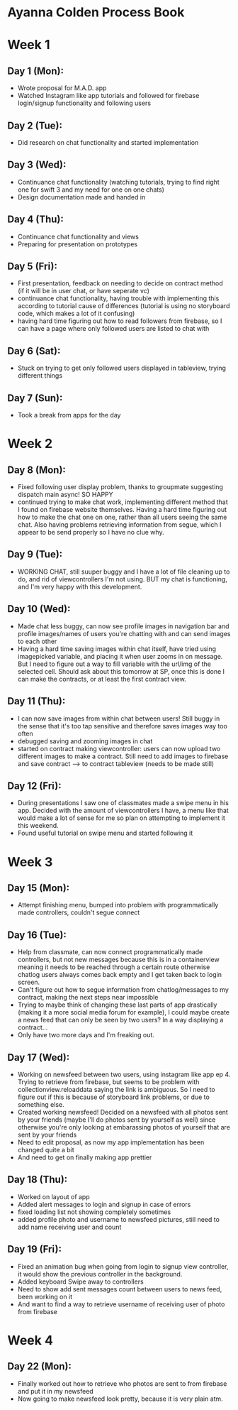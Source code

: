 # Ayanna Colden Process Book

# Week 1
## Day 1 (Mon):
* Wrote proposal for M.A.D. app
* Watched Instagram like app tutorials and followed for firebase login/signup functionality and following users

## Day 2 (Tue): 
* Did research on chat functionality and started implementation

## Day 3 (Wed):
* Continuance chat functionality (watching tutorials, trying to find right one for swift 3 and my need for one on one chats)
* Design documentation made and handed in

## Day 4 (Thu):
* Continuance chat functionality and views
* Preparing for presentation on prototypes

## Day 5 (Fri):
* First presentation, feedback on needing to decide on contract method (if it will be in user chat, or have seperate vc)
* continuance chat functionality, having trouble with implementing this according to tutorial cause of differences (tutorial is using no storyboard code, which makes a lot of it confusing)
* having hard time figuring out how to read followers from firebase, so I can have a page where only followed users are listed to chat with

## Day 6 (Sat):
* Stuck on trying to get only followed users displayed in tableview, trying different things

## Day 7 (Sun):
* Took a break from apps for the day

# Week 2
## Day 8 (Mon):
* Fixed following user display problem, thanks to groupmate suggesting dispatch main async! SO HAPPY
* continued trying to make chat work, implementing different method that I found on firebase website themselves. Having a hard time figuring out how to make the chat one on one, rather than all users seeing the same chat. Also having problems retrieving information from segue, which I appear to be send properly so I have no clue why.

## Day 9 (Tue):
* WORKING CHAT, still suuper buggy and I have a lot of file cleaning up to do, and rid of viewcontrollers I'm not using. BUT my chat is functioning, and I'm very happy with this development. 

## Day 10 (Wed):
* Made chat less buggy, can now see profile images in navigation bar and profile images/names of users you're chatting with and can send images to each other
* Having a hard time saving images within chat itself, have tried using imagepicked variable, and placing it when user zooms in on message. But I need to figure out a way to fill variable with the url/img of the selected cell. Should ask about this tomorrow at SP, once this is done I can make the contracts, or at least the first contract view. 

## Day 11 (Thu):
* I can now save images from within chat between users! Still buggy in the sense that it's too tap sensitive and therefore saves images way too often
* debugged saving and zooming images in chat
* started on contract making viewcontroller: users can now upload two different images to make a contract. Still need to add images to firebase and save contract --> to contract tableview (needs to be made still)

## Day 12 (Fri):
* During presentations I saw one of classmates made a swipe menu in his app. Decided with the amount of viewcontrollers I have, a menu like that would make a lot of sense for me so plan on attempting to implement it this weekend. 
* Found useful tutorial on swipe menu and started following it

# Week 3
## Day 15 (Mon):
* Attempt finishing menu, bumped into problem with programmatically made controllers, couldn't segue connect

## Day 16 (Tue):
* Help from classmate, can now connect programmatically made controllers, but not new messages because this is in a containerview meaning it needs to be reached through a certain route otherwise chatlog users always comes back empty and I get taken back to login screen.
* Can't figure out how to segue information from chatlog/messages to my contract, making the next steps near impossible
* Trying to maybe think of changing these last parts of app drastically (making it a more social media forum for example), I could maybe create a news feed that can only be seen by two users? In a way displaying a contract...
* Only have two more days and I'm freaking out.

## Day 17 (Wed):
* Working on newsfeed between two users, using instagram like app ep 4. Trying to retrieve from firebase, but seems to be problem with collectionview.reloaddata saying the link is ambiguous. So I need to figure out if this is because of storyboard link problems, or due to something else. 
* Created working newsfeed! Decided on a newsfeed with all photos sent by your friends (maybe I'll do photos sent by yourself as well) since otherwise you're only looking at embarassing photos of yourself that are sent by your friends
* Need to edit proposal, as now my app implementation has been changed quite a bit
* And need to get on finally making app prettier

## Day 18 (Thu):
* Worked on layout of app
* Added alert messages to login and signup in case of errors
* fixed loading list not showing completely sometimes
* added profile photo and username to newsfeed pictures, still need to add name receiving user and count

## Day 19 (Fri): 
* Fixed an animation bug when going from login to signup view controller, it would show the previous controller in the background. 
* Added keyboard Swipe away to controllers
* Need to show add sent messages count between users to news feed, been working on it
* And want to find a way to retrieve username of receiving user of photo from firebase

# Week 4
## Day 22 (Mon): 
* Finally worked out how to retrieve who photos are sent to from firebase and put it in my newsfeed
* Now going to make newsfeed look pretty, because it is very plain atm.
